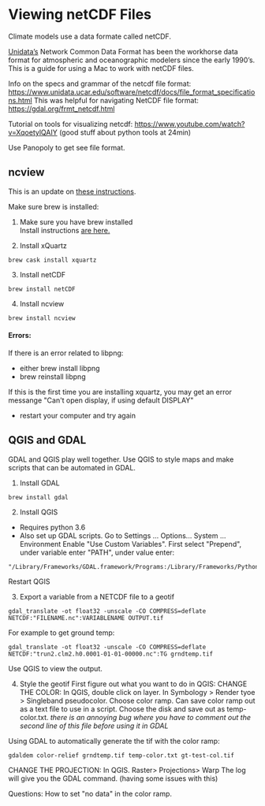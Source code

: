 # Viewing netCDF Files

Climate models use a data formate called netCDF. 

[Unidata’s](https://www.unidata.ucar.edu/software/netcdf/) Network Common Data Format has been the workhorse data format for atmospheric and oceanographic modelers since the early 1990’s. This is a guide for using a Mac to work with netCDF files.

Info on the specs and grammar of the netcdf file format: https://www.unidata.ucar.edu/software/netcdf/docs/file_format_specifications.html 
This was helpful for navigating NetCDF file format: https://gdal.org/frmt_netcdf.html

Tutorial on tools for visualizing netcdf: https://www.youtube.com/watch?v=XqoetylQAIY (good stuff about python tools at 24min)

Use Panopoly to get see file format.

## ncview

This is an update on [these instructions](http://mazamascience.com/WorkingWithData/?p=1474).

Make sure brew is installed:

1) Make sure you have brew installed  
Install instructions [are here.](https://brew.sh/)

2) Install xQuartz
```
brew cask install xquartz
```
3) Install netCDF
```
brew install netCDF
```
4) Install ncview
```
brew install ncview
```

#### Errors: 
If there is an error related to libpng:
- either brew install libpng 
- brew reinstall libpng

If this is the first time you are installing xquartz, you may get an error messange "Can't open display, if using default DISPLAY"
- restart your computer and try again

## QGIS and GDAL

GDAL and QGIS play well together. Use QGIS to style maps and make scripts that can be automated in GDAL.

1) Install GDAL 
```
brew install gdal
```
2) Install QGIS
- Requires python 3.6 
- Also set up GDAL scripts. Go to Settings ... Options... System ... Environment Enable "Use Custom Variables". First select "Prepend", under variable enter "PATH", under value enter:
```
"/Library/Frameworks/GDAL.framework/Programs:/Library/Frameworks/Python.framework/Versions/3.6/bin:"
```
Restart QGIS

3) Export a variable from a NETCDF file to a geotif
```
gdal_translate -ot float32 -unscale -CO COMPRESS=deflate NETCDF:"FILENAME.nc":VARIABLENAME OUTPUT.tif
```
For example to get ground temp:
```
gdal_translate -ot float32 -unscale -CO COMPRESS=deflate NETCDF:"trun2.clm2.h0.0001-01-01-00000.nc":TG grndtemp.tif
```
Use QGIS to view the output.

4) Style the geotif
First figure out what you want to do in QGIS:
CHANGE THE COLOR: 
In QGIS, double click on layer. In Symbology > Render tyoe > Singleband pseudocolor. Choose color ramp. Can save color ramp out as a text file to use in a script. Choose the disk and save out as temp-color.txt.
*there is an annoying bug where you have to comment out the second line of this file before using it in GDAL*

Using GDAL to automatically generate the tif with the color ramp:
```
gdaldem color-relief grndtemp.tif temp-color.txt gt-test-col.tif
```

CHANGE THE PROJECTION:
In QGIS. Raster> Projections> Warp 
The log will give you the GDAL command.
(having some issues with this)

Questions:
How to set "no data" in the color ramp.


